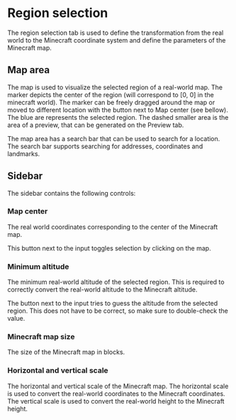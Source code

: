 # Region selection

The region selection tab is used to define the transformation from the real world to the Minecraft coordinate system and define the parameters of the Minecraft map.

## Map area

The map is used to visualize the selected region of a real-world map. The marker depicts the center of the region (will correspond to [0, 0] in the minecraft world). The marker can be freely dragged around the map or moved to different location with the button next to Map center (see bellow). The blue are represents the selected region. The dashed smaller area is the area of a preview, that can be generated on the Preview tab.

The map area has a search bar that can be used to search for a location. The search bar supports searching for addresses, coordinates and landmarks.

## Sidebar

The sidebar contains the following controls:

### Map center

The real world coordinates corresponding to the center of the Minecraft map.

This button next to the input toggles selection by clicking on the map.

### Minimum altitude

The minimum real-world altitude of the selected region. This is required to correctly convert the real-world altitude to the Minecraft altitude.

The button next to the input tries to guess the altitude from the selected region. This does not have to be correct, so make sure to double-check the value.

### Minecraft map size

The size of the Minecraft map in blocks.

### Horizontal and vertical scale

The horizontal and vertical scale of the Minecraft map. The horizontal scale is used to convert the real-world coordinates to the Minecraft coordinates. The vertical scale is used to convert the real-world height to the Minecraft height.

